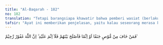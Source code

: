 ```yaml
---
title: "Al-Baqarah - 182"
no: 182
translation: "Tetapi barangsiapa khawatir bahwa pemberi wasiat (berlaku) berat sebelah atau berbuat salah, lalu dia mendamaikan antara mereka, maka dia tidak berdosa. Sungguh, Allah Maha Pengampun, Maha Penyayang."
tafsir: "Ayat ini memberikan penjelasan, yaitu kalau seseorang merasa khawatir bahwa orang yang berwasiat itu tidak berlaku adil dalam memberikan wasiatnya, maka tidak ada dosa baginya untuk menyuruh yang berwasiat agar berlaku adil dalam memberikan wasiatnya.\n\nApabila seseorang mengetahui bahwa wasiat yang telah dibuat itu ternyata tidak adil kemudian ia berusaha mendamaikan antara orang-orang yang menerima wasiat itu, sehingga terjadi perubahan-perubahan, maka hal itu tidaklah dianggap perubahan yang mengakibatkan dosa, tetapi perubahan dari yang tidak adil kepada yang adil, yang disetujui oleh pihak yang menerima bagian dari wasiat itu."
---
```


فَمَنْ خَافَ مِنْ مُّوْصٍ جَنَفًا اَوْ اِثْمًا فَاَصْلَحَ بَيْنَهُمْ فَلَآ اِثْمَ عَلَيْهِ ۗ اِنَّ اللّٰهَ غَفُوْرٌ رَّحِيْمٌ ࣖ 
